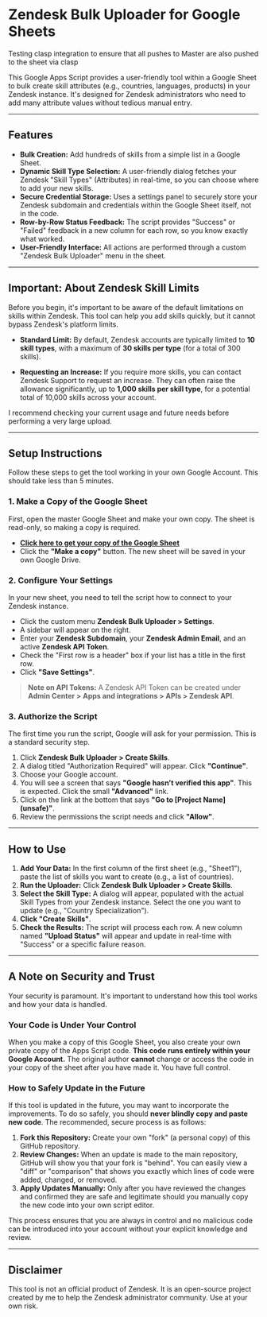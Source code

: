 # Zendesk Bulk Uploader for Google Sheets

Testing clasp integration to ensure that all pushes to Master are also pushed to the sheet via clasp

This Google Apps Script provides a user-friendly tool within a Google Sheet to bulk create skill attributes (e.g., countries, languages, products) in your Zendesk instance. It's designed for Zendesk administrators who need to add many attribute values without tedious manual entry.

---

## Features

* **Bulk Creation:** Add hundreds of skills from a simple list in a Google Sheet.
* **Dynamic Skill Type Selection:** A user-friendly dialog fetches your Zendesk "Skill Types" (Attributes) in real-time, so you can choose where to add your new skills.
* **Secure Credential Storage:** Uses a settings panel to securely store your Zendesk subdomain and credentials within the Google Sheet itself, not in the code.
* **Row-by-Row Status Feedback:** The script provides "Success" or "Failed" feedback in a new column for each row, so you know exactly what worked.
* **User-Friendly Interface:** All actions are performed through a custom "Zendesk Bulk Uploader" menu in the sheet.

---

## Important: About Zendesk Skill Limits

Before you begin, it's important to be aware of the default limitations on skills within Zendesk. This tool can help you add skills quickly, but it cannot bypass Zendesk's platform limits.

* **Standard Limit:** By default, Zendesk accounts are typically limited to **10 skill types**, with a maximum of **30 skills per type** (for a total of 300 skills).

* **Requesting an Increase:** If you require more skills, you can contact Zendesk Support to request an increase. They can often raise the allowance significantly, up to **1,000 skills per skill type**, for a potential total of 10,000 skills across your account.

I recommend checking your current usage and future needs before performing a very large upload.

---

## Setup Instructions

Follow these steps to get the tool working in your own Google Account. This should take less than 5 minutes.

### 1. Make a Copy of the Google Sheet
First, open the master Google Sheet and make your own copy. The sheet is read-only, so making a copy is required.

* **[Click here to get your copy of the Google Sheet]([https://docs.google.com/spreadsheets/d/1ejAFJaHDIOkXEvMPU3IlIs6iBUHwLJxD5e_bdQsW5I4/edit?usp=sharing])**
* Click the **"Make a copy"** button. The new sheet will be saved in your own Google Drive.

### 2. Configure Your Settings
In your new sheet, you need to tell the script how to connect to your Zendesk instance.
* Click the custom menu **Zendesk Bulk Uploader > Settings**.
* A sidebar will appear on the right.
* Enter your **Zendesk Subdomain**, your **Zendesk Admin Email**, and an active **Zendesk API Token**.
* Check the "First row is a header" box if your list has a title in the first row.
* Click **"Save Settings"**.

> **Note on API Tokens:** A Zendesk API Token can be created under **Admin Center > Apps and integrations > APIs > Zendesk API**.

### 3. Authorize the Script
The first time you run the script, Google will ask for your permission. This is a standard security step.
1.  Click **Zendesk Bulk Uploader > Create Skills**.
2.  A dialog titled "Authorization Required" will appear. Click **"Continue"**.
3.  Choose your Google account.
4.  You will see a screen that says **"Google hasn’t verified this app"**. This is expected. Click the small **"Advanced"** link.
5.  Click on the link at the bottom that says **"Go to [Project Name] (unsafe)"**.
6.  Review the permissions the script needs and click **"Allow"**.

---

## How to Use

1.  **Add Your Data:** In the first column of the first sheet (e.g., "Sheet1"), paste the list of skills you want to create (e.g., a list of countries).
2.  **Run the Uploader:** Click **Zendesk Bulk Uploader > Create Skills**.
3.  **Select the Skill Type:** A dialog will appear, populated with the actual Skill Types from your Zendesk instance. Select the one you want to update (e.g., "Country Specialization").
4.  **Click "Create Skills"**.
5.  **Check the Results:** The script will process each row. A new column named **"Upload Status"** will appear and update in real-time with "Success" or a specific failure reason.

---

## A Note on Security and Trust

Your security is paramount. It's important to understand how this tool works and how your data is handled.

### Your Code is Under Your Control

When you make a copy of this Google Sheet, you also create your own private copy of the Apps Script code. **This code runs entirely within your Google Account.** The original author **cannot** change or access the code in your copy of the sheet after you have made it. You have full control.

### How to Safely Update in the Future

If this tool is updated in the future, you may want to incorporate the improvements. To do so safely, you should **never blindly copy and paste new code**. The recommended, secure process is as follows:

1.  **Fork this Repository:** Create your own "fork" (a personal copy) of this GitHub repository.
2.  **Review Changes:** When an update is made to the main repository, GitHub will show you that your fork is "behind". You can easily view a "diff" or "comparison" that shows you exactly which lines of code were added, changed, or removed.
3.  **Apply Updates Manually:** Only after you have reviewed the changes and confirmed they are safe and legitimate should you manually copy the new code into your own script editor.

This process ensures that you are always in control and no malicious code can be introduced into your account without your explicit knowledge and review.

---

## Disclaimer

This tool is not an official product of Zendesk. It is an open-source project created by me to help the Zendesk administrator community. Use at your own risk.